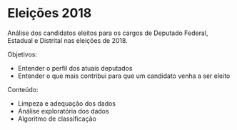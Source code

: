 # Eleições 2018

Análise dos candidatos eleitos para os cargos de Deputado Federal, Estadual e Distrital nas eleições de 2018.

Objetivos:
- Entender o perfil dos atuais deputados
- Entender o que mais contribui para que um candidato venha a ser eleito

Conteúdo:
- Limpeza e adequação dos dados
- Análise exploratória dos dados
- Algoritmo de classificação
